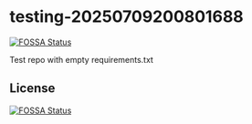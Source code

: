 # testing-20250709200801688
[![FOSSA Status](https://app.fossa.com/api/projects/git%2Bgithub.com%2Fkirogum%2Ftesting-20250709200801688.svg?type=shield)](https://app.fossa.com/projects/git%2Bgithub.com%2Fkirogum%2Ftesting-20250709200801688?ref=badge_shield)

Test repo with empty requirements.txt


## License
[![FOSSA Status](https://app.fossa.com/api/projects/git%2Bgithub.com%2Fkirogum%2Ftesting-20250709200801688.svg?type=large)](https://app.fossa.com/projects/git%2Bgithub.com%2Fkirogum%2Ftesting-20250709200801688?ref=badge_large)